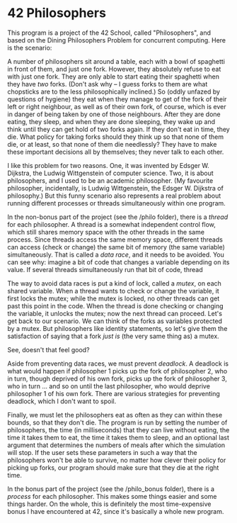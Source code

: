 # 42 Philosophers

This program is a project of the 42 School, called "Philosophers", and based on the Dining Philosophers Problem for concurrent computing.
Here is the scenario:

A number of philosophers sit around a table, each with a bowl of spaghetti in front of them, and just one fork.
However, they absolutely refuse to eat with just one fork.
They are only able to start eating their spaghetti when they have *two* forks.
(Don't ask why – I guess forks to them are what chopsticks are to the less philosophically inclined.)
So (oddly unfazed by questions of hygiene) they eat when they manage to get of the fork of their left or right neighbour, as well as of their own fork, of course, which is ever in danger of being taken by one of those neighbours.
After they are done eating, they sleep, and when they are done sleeping, they wake up and think until they can get hold of two forks again.
If they don't eat in time, they die.
What policy for taking forks should they think up so that none of them die, or at least, so that none of them die needlessly?
They have to make these important decisions all by themselves; they never talk to each other.

I like this problem for two reasons. 
One, it was invented by Edsger W. Dijkstra, the Ludwig Wittgenstein of computer science. 
Two, it is about philosophers, and I used to be an academic philosopher. 
(My favourite philosopher, incidentally, is Ludwig Wittgenstein, the Edsger W. Dijkstra of philosophy.)
But this funny scenario also represents a real problem about running different processes or threads simultaneously within one program.

In the non-bonus part of the project (see the /philo folder), there is a *thread* for each philosopher.
A thread is a somewhat independent control flow, which still shares memory space with the other threads in the same process.
Since threads access the same memory space, different threads can access (check or change) the same bit of memory (the same variable) simultaneously.
That is called a *data race*, and it needs to be avoided.
You can see why: imagine a bit of code that changes a variable depending on its value.
If several threads simultaneously run that bit of code, thread 

The way to avoid data races is put a kind of lock, called a *mutex*, on each shared variable.
When a thread wants to check or change the variable, it first locks the mutex; while the mutex is locked, no other threads can get past this point in the code.
When the thread is done checking or changing the variable, it unlocks the mutex; now the next thread can proceed.
Let's get back to our scenario.
We can think of the forks as variables protected by a mutex.
But philosophers like identity statements, so let's give them the satisfaction of saying that a fork *just is* (the very same thing as) a mutex.

See, doesn't that feel good?

Aside from preventing data races, we must prevent *deadlock*.
A deadlock is what would happen if philosopher 1 picks up the fork of philosopher 2, who in turn, though deprived of his own fork, picks up the fork of philosopher 3, who in turn ... and so on until the last philosopher, who would deprive philosopher 1 of his own fork.
There are various strategies for preventing deadlock, which I don't want to spoil.

Finally, we must let the philosophers eat as often as they can within these bounds, so that they don't die.
The program is run by setting the number of philosophers, the time (in milliseconds) that they can live without eating, the time it takes them to eat, the time it takes them to sleep, and an optional last argument that determines the numbers of meals after which the simulation will stop.
If the user sets these parameters in such a way that the philosophers won't be able to survive, no matter how clever their policy for picking up forks, our program should make sure that they die at the right time.

In the bonus part of the project (see the /philo_bonus folder), there is a *process* for each philosopher.
This makes some things easier and some things harder.
On the whole, this is definitely the most time-expensive bonus I have encountered at 42, since it's basically a whole new program.
